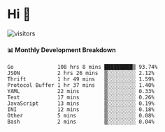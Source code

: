 # Hi 👋
 
![visitors](https://visitor-badge.glitch.me/badge?page_id=sorcererxw.sorcererx)

#### 📊 Monthly Development Breakdown

<!--START_SECTION:waka-->
```text
Go              108 hrs 8 mins █████████▒ 93.74%
JSON            2 hrs 26 mins  ▒░░░░░░░░░ 2.12%
Thrift          1 hr 49 mins   ▒░░░░░░░░░ 1.59%
Protocol Buffer 1 hr 37 mins   ▒░░░░░░░░░ 1.40%
YAML            22 mins        ▒░░░░░░░░░ 0.33%
Text            17 mins        ▒░░░░░░░░░ 0.26%
JavaScript      13 mins        ▒░░░░░░░░░ 0.19%
INI             12 mins        ▒░░░░░░░░░ 0.18%
Other           5 mins         ▒░░░░░░░░░ 0.08%
Bash            2 mins         ▒░░░░░░░░░ 0.04%
```
<!--END_SECTION:waka-->
